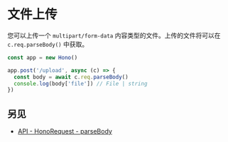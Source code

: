 # 文件上传

您可以上传一个 `multipart/form-data` 内容类型的文件。上传的文件将可以在 `c.req.parseBody()` 中获取。

```ts
const app = new Hono()

app.post('/upload', async (c) => {
  const body = await c.req.parseBody()
  console.log(body['file']) // File | string
})
```

## 另见

- [API - HonoRequest - parseBody](/docs/api/request#parsebody)